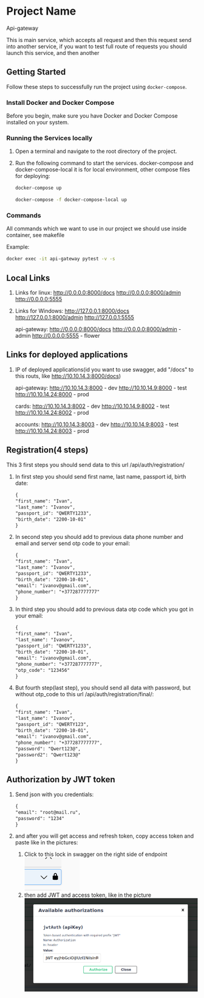 # Project Name

Api-gateway

This is main service, which accepts all request and then this request send into another service, if you want to test
full route of requests you should launch this service, and then another

## Getting Started

Follow these steps to successfully run the project using `docker-compose`.

### Install Docker and Docker Compose

Before you begin, make sure you have Docker and Docker Compose installed on your system.

### Running the Services locally

1. Open a terminal and navigate to the root directory of the project.

2. Run the following command to start the services. docker-compose and docker-compose-local it is for local
environment, other compose files for deploying:

   ```bash
   docker-compose up
   ```
   ```bash
   docker-compose -f docker-compose-local up
   ```
   
### Commands
All commands which we want to use in our project we should use inside container, see makefile

Example:
   ```bash
   docker exec -it api-gateway pytest -v -s
   ```
 

## Local Links
1. Links for linux:
       http://0.0.0.0:8000/docs
       http://0.0.0.0:8000/admin 
       http://0.0.0.0:5555 
2. Links for Windows:
       http://127.0.0.1:8000/docs
       http://127.0.0.1:8000/admin 
       http://127.0.0.1:5555 

	api-gateway:
       http://0.0.0.0:8000/docs
       http://0.0.0.0:8000/admin  - admin
       http://0.0.0.0:5555  - flower

## Links for deployed applications
1. IP of deployed applications(id you want to use swagger, add "/docs" to this routs, like http://10.10.14.3:8000/docs)

	api-gateway:
		http://10.10.14.3:8000 - dev
		http://10.10.14.9:8000 - test
		http://10.10.14.24:8000 - prod
	
	cards:
		http://10.10.14.3:8002 - dev
		http://10.10.14.9:8002 - test
		http://10.10.14.24:8002 - prod
	
	accounts:
		http://10.10.14.3:8003 - dev
		http://10.10.14.9:8003 - test
		http://10.10.14.24:8003 - prod

   
## Registration(4 steps)
This 3 first steps you should send data to this url /api/auth/registration/
1. In first step you should send first name, last name, passport id, birth date:

       {
       "first_name": "Ivan",
       "last_name": "Ivanov",
       "passport_id": "QWERTY1233",
       "birth_date": "2200-10-01"
       }  
   
2. In second step you should add to previous data phone number and email and server send otp code to your email:
   		
       {
       "first_name": "Ivan",
       "last_name": "Ivanov",
       "passport_id": "QWERTY1233",
       "birth_date": "2200-10-01",
       "email": "ivanov@gmail.com",
       "phone_number": "+377287777777"
       }
   
3. In third step you should add to previous data otp code which you got in your email:
         
       {
       "first_name": "Ivan",
       "last_name": "Ivanov",
       "passport_id": "QWERTY1233",
       "birth_date": "2200-10-01",
       "email": "ivanov@gmail.com",
       "phone_number": "+377287777777",
       "otp_code": "123456"
       }
   
4. But fourth step(last step), you should send all data with password, but without otp_code to this url
/api/auth/registration/final/:
         
       {
       "first_name": "Ivan",
       "last_name": "Ivanov",
       "passport_id": "QWERTY123",
       "birth_date": "2200-10-01",
       "email": "ivanov@gmail.com",
       "phone_number": "+377287777777",
       "password": "Qwert123@",
       "password2": "Qwert123@"
       }


## Authorization by JWT token
1. Send json with you credentials:
     
       {
       "email": "root@mail.ru",
       "password": "1234"
       }
2. and after you will get access and refresh token, copy access token and paste like in the pictures:

    1. Click to this lock in swagger on the right side of endpoint
![img_1.png](readme_static/img_1.png)
    2. then add JWT and access token, like in the picture
![img.png](readme_static/img.png)



